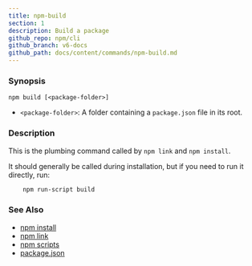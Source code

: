 ```yaml
---
title: npm-build
section: 1
description: Build a package
github_repo: npm/cli
github_branch: v6-docs
github_path: docs/content/commands/npm-build.md
---
```


### Synopsis
```shell
npm build [<package-folder>]
```

* `<package-folder>`:
  A folder containing a `package.json` file in its root.

### Description

This is the plumbing command called by `npm link` and `npm install`.

It should generally be called during installation, but if you need to run it
directly, run:
```bash
    npm run-script build
```

### See Also

* [npm install](/cli/v6/commands/npm-install)
* [npm link](/cli/v6/commands/npm-link)
* [npm scripts](/cli/v6/using-npm/scripts)
* [package.json](/cli/v6/configuring-npm/package-json)
